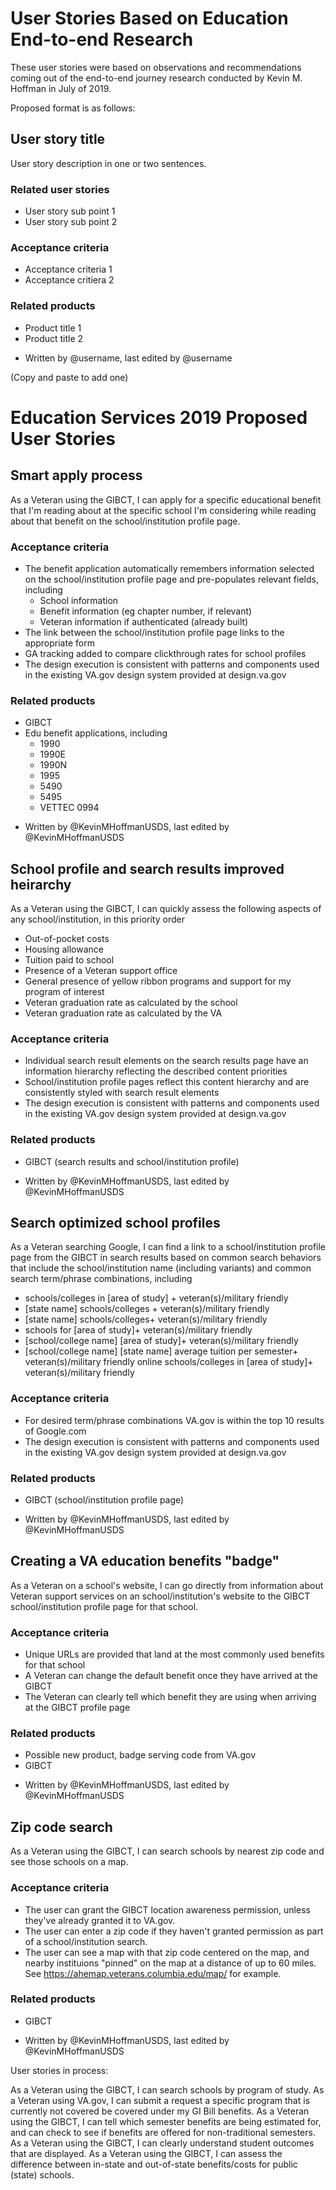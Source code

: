 # User Stories Based on Education End-to-end Research

These user stories were based on observations and recommendations coming out of the end-to-end journey research conducted by Kevin M. Hoffman in July of 2019. 

Proposed format is as follows:

## User story title 

User story description in one or two sentences. 

### Related user stories

* User story sub point 1
* User story sub point 2

### Acceptance criteria

* Acceptance criteria 1
* Acceptance critiera 2

### Related products

* Product title 1
* Product title 2

- Written by @username, last edited by @username

(Copy and paste to add one) 

# Education Services 2019 Proposed User Stories

## Smart apply process 

As a Veteran using the GIBCT, I can apply for a specific educational benefit that I'm reading about at the specific school I'm considering while reading about that benefit on the school/institution profile page. 

### Acceptance criteria

* The benefit application automatically remembers information selected on the school/institution profile page and pre-populates relevant fields, including
  * School information
  * Benefit information (eg chapter number, if relevant)
  * Veteran information if authenticated (already built)
* The link between the school/institution profile page links to the appropriate form
* GA tracking added to compare clickthrough rates for school profiles 
* The design execution is consistent with patterns and components used in the existing VA.gov design system provided at design.va.gov 

### Related products

* GIBCT
* Edu benefit applications, including
  * 1990
  * 1990E
  * 1990N
  * 1995
  * 5490
  * 5495
  * VETTEC 0994

- Written by @KevinMHoffmanUSDS, last edited by @KevinMHoffmanUSDS

## School profile and search results improved heirarchy

As a Veteran using the GIBCT, I can quickly assess the following aspects of any school/institution, in this priority order
* Out-of-pocket costs
* Housing allowance
* Tuition paid to school
* Presence of a Veteran support office 
* General presence of yellow ribbon programs and support for my program of interest
* Veteran graduation rate as calculated by the school
* Veteran graduation rate as calculated by the VA

### Acceptance criteria

* Individual search result elements on the search results page have an information hierarchy reflecting the described content priorities
* School/institution profile pages reflect this content hierarchy and are consistently styled with search result elements
* The design execution is consistent with patterns and components used in the existing VA.gov design system provided at design.va.gov 

### Related products

* GIBCT (search results and school/institution profile) 

- Written by @KevinMHoffmanUSDS, last edited by @KevinMHoffmanUSDS

## Search optimized school profiles

As a Veteran searching Google, I can find a link to a school/institution profile page from the GIBCT in search results based on common search behaviors that include the school/institution name (including variants) and common search term/phrase combinations, including
* schools/colleges in [area of study] + veteran(s)/military friendly
* [state name] schools/colleges + veteran(s)/military friendly
* [state name] schools/colleges+ veteran(s)/military friendly
* schools for [area of study]+ veteran(s)/military friendly
* [school/college name] [area of study]+ veteran(s)/military friendly
* [school/college name] [state name] average tuition per semester+ veteran(s)/military friendly
online schools/colleges in [area of study]+ veteran(s)/military friendly

### Acceptance criteria

* For desired term/phrase combinations VA.gov is within the top 10 results of Google.com
* The design execution is consistent with patterns and components used in the existing VA.gov design system provided at design.va.gov 

### Related products

* GIBCT (school/institution profile page)

- Written by @KevinMHoffmanUSDS, last edited by @KevinMHoffmanUSDS

## Creating a VA education benefits "badge"

As a Veteran on a school's website, I can go directly from information about Veteran support services on an school/institution's website to the GIBCT school/institution profile page for that school.

### Acceptance criteria

* Unique URLs are provided that land at the most commonly used benefits for that school
* A Veteran can change the default benefit once they have arrived at the GIBCT
* The Veteran can clearly tell which benefit they are using when arriving at the GIBCT profile page

### Related products

* Possible new product, badge serving code from VA.gov
* GIBCT

- Written by @KevinMHoffmanUSDS, last edited by @KevinMHoffmanUSDS

## Zip code search

As a Veteran using the GIBCT, I can search schools by nearest zip code and see those schools on a map.

### Acceptance criteria

* The user can grant the GIBCT location awareness permission, unless they've already granted it to VA.gov. 
* The user can enter a zip code if they haven't granted permission as part of a school/institution search. 
* The user can see a map with that zip code centered on the map, and nearby instituions "pinned" on the map at a distance of up to 60 miles. See https://ahemap.veterans.columbia.edu/map/ for example. 

### Related products

* GIBCT

- Written by @KevinMHoffmanUSDS, last edited by @KevinMHoffmanUSDS

User stories in process: 

As a Veteran using the GIBCT, I can search schools by program of study.
As a Veteran using VA.gov, I can submit a request a specific program that is currently not covered be covered under my GI Bill benefits.
As a Veteran using the GIBCT, I can tell which semester benefits are being estimated for, and can check to see if benefits are offered for non-traditional semesters.
As a Veteran using the GIBCT, I can clearly understand student outcomes that are displayed.
As a Veteran using the GIBCT, I can assess the difference between in-state and out-of-state benefits/costs for public (state) schools.

